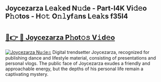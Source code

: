 ## Joycezarza L𝚎a𝚔ed N𝚞𝚍e - Part-l4K Vi𝚍𝚎o P𝚑𝚘tos - H𝚘𝚝 O𝚗𝚕yf𝚊ns L𝚎a𝚔s f35l4

# <h2><a href="http://kf5qhoq.oniu.top/?m=Joycezarza">🔗👉 🔴 Joycezarza P𝚑ot𝚘𝚜 V𝚒d𝚎o</a></h2>

[![Joycezarza Nu𝚍e𝚜](https://i.imgur.com/0qMVB7G.gif)](http://kf5qhoq.oniu.top/?m=Joycezarza)
Digital trendsetter Joycezarza, recognized for publishing dance and lifestyle material, consisting of presentations and personal vlogs. The public face of Joycezarza exudes a friendly and approachable energy, but the depths of his personal life remain a captivating mystery.  
